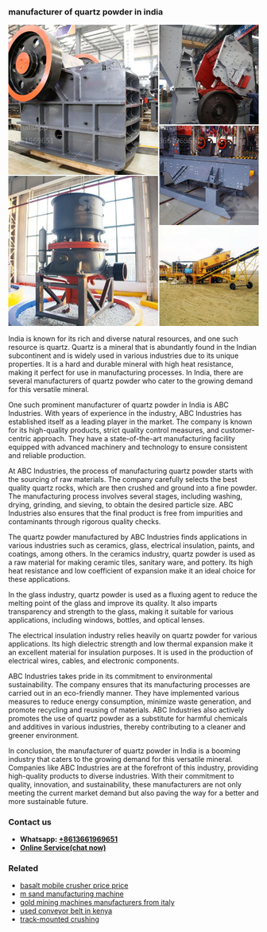 <h3>manufacturer of quartz powder in india</h3><img src='1706766912.jpg' alt=''><p>India is known for its rich and diverse natural resources, and one such resource is quartz. Quartz is a mineral that is abundantly found in the Indian subcontinent and is widely used in various industries due to its unique properties. It is a hard and durable mineral with high heat resistance, making it perfect for use in manufacturing processes. In India, there are several manufacturers of quartz powder who cater to the growing demand for this versatile mineral.</p><p>One such prominent manufacturer of quartz powder in India is ABC Industries. With years of experience in the industry, ABC Industries has established itself as a leading player in the market. The company is known for its high-quality products, strict quality control measures, and customer-centric approach. They have a state-of-the-art manufacturing facility equipped with advanced machinery and technology to ensure consistent and reliable production.</p><p>At ABC Industries, the process of manufacturing quartz powder starts with the sourcing of raw materials. The company carefully selects the best quality quartz rocks, which are then crushed and ground into a fine powder. The manufacturing process involves several stages, including washing, drying, grinding, and sieving, to obtain the desired particle size. ABC Industries also ensures that the final product is free from impurities and contaminants through rigorous quality checks.</p><p>The quartz powder manufactured by ABC Industries finds applications in various industries such as ceramics, glass, electrical insulation, paints, and coatings, among others. In the ceramics industry, quartz powder is used as a raw material for making ceramic tiles, sanitary ware, and pottery. Its high heat resistance and low coefficient of expansion make it an ideal choice for these applications.</p><p>In the glass industry, quartz powder is used as a fluxing agent to reduce the melting point of the glass and improve its quality. It also imparts transparency and strength to the glass, making it suitable for various applications, including windows, bottles, and optical lenses.</p><p>The electrical insulation industry relies heavily on quartz powder for various applications. Its high dielectric strength and low thermal expansion make it an excellent material for insulation purposes. It is used in the production of electrical wires, cables, and electronic components.</p><p>ABC Industries takes pride in its commitment to environmental sustainability. The company ensures that its manufacturing processes are carried out in an eco-friendly manner. They have implemented various measures to reduce energy consumption, minimize waste generation, and promote recycling and reusing of materials. ABC Industries also actively promotes the use of quartz powder as a substitute for harmful chemicals and additives in various industries, thereby contributing to a cleaner and greener environment.</p><p>In conclusion, the manufacturer of quartz powder in India is a booming industry that caters to the growing demand for this versatile mineral. Companies like ABC Industries are at the forefront of this industry, providing high-quality products to diverse industries. With their commitment to quality, innovation, and sustainability, these manufacturers are not only meeting the current market demand but also paving the way for a better and more sustainable future.</p><h3>Contact us</h3><ul><li><strong>Whatsapp:&nbsp;<a href="https://wa.me/8613661969651">+8613661969651</a></strong></li><li><a href="https://swt.shibang-china.com/?git&amp;zhl&amp;manufacturer of quartz powder in india"><strong>Online Service(chat now)</strong></a></li></ul><h3>Related</h3><ul><li><a href='basalt mobile crusher price price.md'>basalt mobile crusher price price</a></li><li><a href='m sand manufacturing machine.md'>m sand manufacturing machine</a></li><li><a href='gold mining machines manufacturers from italy.md'>gold mining machines manufacturers from italy</a></li><li><a href='used conveyor belt in kenya.md'>used conveyor belt in kenya</a></li><li><a href='trackmounted crushing.md'>track-mounted crushing</a></li></ul>
